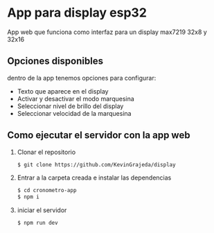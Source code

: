 # App para display esp32
App web que funciona como interfaz para un display max7219 32x8 y 32x16

## Opciones disponibles
dentro de la app tenemos opciones para configurar:
- Texto que aparece en el display
- Activar y desactivar el modo marquesina
- Seleccionar nivel de brillo del display
- Seleccionar velocidad de la marquesina

## Como ejecutar el servidor con la app web
1. Clonar el repositorio
   ```sh
   $ git clone https://github.com/KevinGrajeda/display
   ```
3. Entrar a la carpeta creada e instalar las dependencias
   ```sh
   $ cd cronometro-app
   $ npm i
   ```
4. iniciar el servidor 
   ```sh
   $ npm run dev
   ```
